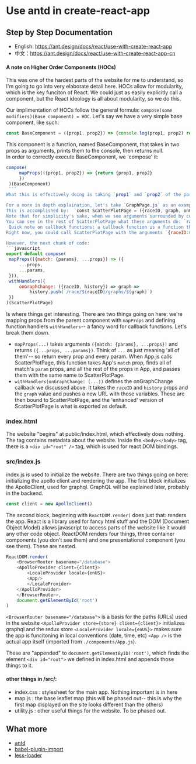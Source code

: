 # Use antd in create-react-app

## Step by Step Documentation

- English: https://ant.design/docs/react/use-with-create-react-app
- 中文：https://ant.design/docs/react/use-with-create-react-app-cn

#### A note on Higher Order Components (HOCs)
This was one of the hardest parts of the website for me to understand, so I'm going to go into very elaborate detail here. HOCs allow for modularity, which is the key funciton of React.  We could just as easily explicitly call a component, but the React ideology is all about modularity, so we do this.

Our implimentation of HOCs follow the general formula: `compose(some modifiers)(Base component) = HOC`.  Let's say we have a very simple base component, like such:
   ```javascript
   const BaseComponent = ({prop1, prop2}) => {console.log(prop1, prop2) return null}
   ```
   This component is a function, named BaseComponent, that takes in two props as arguments, prints them to the console, then returns null.  
   In order to correctly execute BaseComponent, we 'compose' it:
   ```javascript
   compose(
        mapProps(({prop1, prop2}) => {return {prop1, prop2}
        })
    )(BaseComponent)
    ```
   What this is effectively doing is taking `prop1` and `prop2` of the parent component and passing them as `prop1` and `prop2` to the BaseComponent.

For a more in depth explaination, let's take `GraphPage.js` as an example, which is called once by `App.js` (see below for how that is called).  The base component here is called ScatterPlotPage, which takes arguments `({raceID, graph, onGraphChange})`, and returns a `<div className="scatter-plot_page" />`.  
This is accomplished by:  `const ScatterPlotPage = ({raceID, graph, onGraphChange}) => (`
Note that for simplicity's sake, when we see arguments surrounded by curly braces (`{}`), those arguments are props and not plain old arguments.  Props are a React.js specific concept that is roughly an 'attribute'. 
You can see in the rest of ScatterPlotPage what these arguments do: `raceID` is passed to whatever component is rendered, `graph` is the result given by the dropdown menu (here called `<Select>`), and `onGraphChange` is a callback function.
    Quick note on callback functions: a callback function is a function that is called on an event.  It is defined as a constant or a variable.  In this case, when something changes, `onGraphChange` is called. Think of a callback as just a function with a name.
Right now, you could call ScatterPlotPage with the arguments `{raceID:0, graph:lorenzCurve, onGraphChange:changeToLorenzCurve}`, and when the lorenzCurve option is selected from the dropdown menu, a lorenzCurve would be generated with raceID=0.

However, the next chunk of code: 
```javascript
export default compose(
    mapProps(({match: {params}, ...props}) => ({
        ...props,
        ...params,
    })),
    withHandlers({
        onGraphChange: ({raceID, history}) => graph =>
            history.push(`/race/${raceID}/graphs/${graph}`)
    })
)(ScatterPlotPage)
```
Is where things get interesting.  There are two things going on here: we're mapping props from the parent component with `mapProps` and defining function handlers `withHandlers`-- a fancy word for callback functions.  Let's break them down.
- `mapProps(...)` takes arguments `({match: {params}, ...props})` and returns `({...props, ...params})`.  Think of `...` as just meaning 'all of them'-- so return every prop and every param.  When App.js calls ScatterPlotPage, this function takes App's `match` prop, finds all of match's `param` props, and all the rest of the props in App, and passes them with the same name to ScatterPlotPage.
-  `withHandlers(onGraphChange: (...))` defines the onGraphChange callback we discussed above.  It takes the `raceID` and `history` props and the `graph` value and pushes a new URL with those variables.
These are then bound to ScatterPlotPage, and the 'enhanced' version of ScatterPlotPage is what is exported as default. 

### index.html
The website "begins" at public/index.html, which effectively does nothing.  The <head></head> tag contains metadata about the website.
Inside the `<body></body>` tag, there is a `<div id="root" />` tag, which is used for react DOM bindings.


### src/index.js

index.js is used to initialize the website.  There are two things going on here: initializing the apollo client and rendering the app.
The first block initializes the ApolloClient, used for graphql.  GraphQL will be explained later, probably in the backend.

```javascript
const client = new ApolloClient()
```


The second block, beginning with `ReactDOM.render(` does just that: renders the app.  React is a library used for fancy html stuff and the DOM (Document Object Model) allows javascript to access parts of the website like it would any other code object.  ReactDOM renders four things, three container components (you don't see them) and one presentational component (you see them).  These are nested.

```javascript
ReactDOM.render(
    <BrowserRouter basename="/database">
	<ApolloProvider client={client}>
	    <LocaleProvider locale={enUS}>
		<App/>
	    </LocaleProvider>
	</ApolloProvider>
    </BrowserRouter>,
    document.getElementById('root')
)
```

  `<BrowserRouter basename="/database">` is a basis for the paths (URLs) used in the website
  `<ApolloProvider store={store} client={client}>` initializes graphql and the redux store
  `<LocaleProvider locale={enUS}>` makes sure the app is funcitoning in local conventions (date, time, etc)
  `<App />` is the actual app itself (imported from `./components/App.js`).

These are "appended" to `document.getElementByID('root')`, which finds the element `<div id="root">` we defined in index.html and appends those things to it.

#### other things in /src/:
- index.css : stylesheet for the main app.  Nothing important is in here
- map.js : the base leaflet map (this will be phased out-- this is why the first map displayed on the site looks different than the others)
- utility.js : other useful things for the website.  To be phased out.


## What more

- [antd](http://github.com/ant-design/ant-design/)
- [babel-plugin-import](http://github.com/ant-design/babel-plugin-import/)
- [less-loader](https://github.com/webpack/less-loader)
